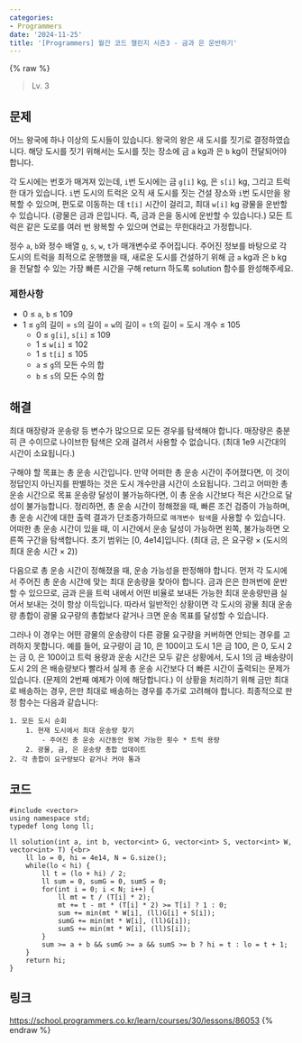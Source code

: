 ```yaml
---
categories:
- Programmers
date: '2024-11-25'
title: '[Programmers] 월간 코드 챌린지 시즌3 - 금과 은 운반하기'
---
```


{% raw %}
> Lv. 3<br>

## 문제
어느 왕국에 하나 이상의 도시들이 있습니다. 왕국의 왕은 새 도시를 짓기로 결정하였습니다. 해당 도시를 짓기 위해서는 도시를 짓는 장소에 금  `a`  kg과 은  `b`  kg이 전달되어야 합니다.

각 도시에는 번호가 매겨져 있는데,  `i`번 도시에는 금  `g[i]`  kg, 은  `s[i]`  kg, 그리고 트럭 한 대가 있습니다.  `i`번 도시의 트럭은 오직 새 도시를 짓는 건설 장소와  `i`번 도시만을 왕복할 수 있으며, 편도로 이동하는 데  `t[i]`  시간이 걸리고, 최대  `w[i]`  kg 광물을 운반할 수 있습니다. (광물은 금과 은입니다. 즉, 금과 은을 동시에 운반할 수 있습니다.) 모든 트럭은 같은 도로를 여러 번 왕복할 수 있으며 연료는 무한대라고 가정합니다.

정수  `a`,  `b`와 정수 배열  `g`,  `s`,  `w`,  `t`가 매개변수로 주어집니다. 주어진 정보를 바탕으로 각 도시의 트럭을 최적으로 운행했을 때, 새로운 도시를 건설하기 위해 금  `a`  kg과 은  `b`  kg을 전달할 수 있는 가장 빠른 시간을 구해 return 하도록 solution 함수를 완성해주세요.

### 제한사항
-   0 ≤  `a`,  `b`  ≤ 109
-   1 ≤  `g`의 길이 =  `s`의 길이 =  `w`의 길이 =  `t`의 길이 = 도시 개수 ≤ 105
    -   0 ≤  `g[i]`,  `s[i]`  ≤ 109
    -   1 ≤  `w[i]`  ≤ 102
    -   1 ≤  `t[i]`  ≤ 105
    -   `a`  ≤  `g`의 모든 수의 합
    -   `b`  ≤  `s`의 모든 수의 합

## 해결
최대 매장량과 운송량 등 변수가 많으므로 모든 경우를 탐색해야 합니다. 매장량은 충분히 큰 수이므로 나이브한 탐색은 오래 걸려서 사용할 수 없습니다. (최대 1e9 시간대의 시간이 소요됩니다.)

구해야 할 목표는 총 운송 시간입니다. 만약 어떠한 총 운송 시간이 주어졌다면, 이 것이 정답인지 아닌지를 판별하는 것은 도시 개수만큼 시간이 소요됩니다. 그리고 어떠한 총 운송 시간으로 목표 운송량 달성이 불가능하다면, 이 총 운송 시간보다 적은 시간으로 달성이 불가능합니다. 정리하면, 총 운송 시간이 정해졌을 때, 빠른 조건 검증이 가능하며, 총 운송 시간에 대한 출력 결과가 단조증가하므로 `매개변수 탐색`을 사용할 수 있습니다. 어떠한 총 운송 시간이 있을 때, 이 시간에서 운송 달성이 가능하면 왼쪽, 불가능하면 오른쪽 구간을 탐색합니다. 초기 범위는 [0, 4e14]입니다. (최대 금, 은 요구량 × (도시의 최대 운송 시간 × 2))

다음으로 총 운송 시간이 정해졌을 때, 운송 가능성을 판정해야 합니다. 먼저 각 도시에서 주어진 총 운송 시간에 맞는 최대 운송량을 찾아야 합니다. 금과 은은 한꺼번에 운반할 수 있으므로, 금과 은을 트럭 내에서 어떤 비율로 보내든 가능한 최대 운송량만큼 실어서 보내는 것이 항상 이득입니다. 따라서 일반적인 상황이면 각 도시의 광물 최대 운송량 총합이 광물 요구량의 총합보다 같거나 크면 운송 목표를 달성할 수 있습니다.

그러나 이 경우는 어떤 광물의 운송량이 다른 광물 요구량을 커버하면 안되는 경우를 고려하지 못합니다. 예를 들어, 요구량이 금 10, 은 100이고 도시 1은 금 100, 은 0, 도시 2는 금 0, 은 100이고 트럭 용량과 운송 시간은 모두 같은 상황에서, 도시 1의 금 배송량이 도시 2의 은 배송량보다 빨라서 실제 총 운송 시간보다 더 빠른 시간이 출력되는 문제가 있습니다. (문제의 2번째 예제가 이에 해당합니다.) 이 상황을 처리하기 위해 금만 최대로 배송하는 경우, 은만 최대로 배송하는 경우를 추가로 고려해야 합니다. 최종적으로 판정 함수는 다음과 같습니다:
```
1. 모든 도시 순회
	1. 현재 도시에서 최대 운송량 찾기
		- 주어진 총 운송 시간동안 왕복 가능한 횟수 * 트럭 용량
	2. 광물, 금, 은 운송량 총합 업데이트
2. 각 총합이 요구량보다 같거나 커야 통과
```

## 코드
```
#include <vector>
using namespace std;
typedef long long ll;

ll solution(int a, int b, vector<int> G, vector<int> S, vector<int> W, vector<int> T) {<br>
    ll lo = 0, hi = 4e14, N = G.size();
    while(lo < hi) {
        ll t = (lo + hi) / 2;
        ll sum = 0, sumG = 0, sumS = 0;
        for(int i = 0; i < N; i++) {
            ll mt = t / (T[i] * 2);
            mt += t - mt * (T[i] * 2) >= T[i] ? 1 : 0;
            sum += min(mt * W[i], (ll)G[i] + S[i]);
            sumG += min(mt * W[i], (ll)G[i]);
            sumS += min(mt * W[i], (ll)S[i]);
        }
        sum >= a + b && sumG >= a && sumS >= b ? hi = t : lo = t + 1;
    }
    return hi;
}

```

## 링크
https://school.programmers.co.kr/learn/courses/30/lessons/86053
{% endraw %}